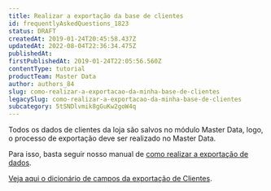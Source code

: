 ```yaml
---
title: Realizar a exportação da base de clientes
id: frequentlyAskedQuestions_1823
status: DRAFT
createdAt: 2019-01-24T20:45:58.437Z
updatedAt: 2022-08-04T22:36:34.475Z
publishedAt: 
firstPublishedAt: 2019-01-24T22:05:56.560Z
contentType: tutorial
productTeam: Master Data
author: authors_84
slug: como-realizar-a-exportacao-da-minha-base-de-clientes
legacySlug: como-realizar-a-exportacao-da-minha-base-de-clientes
subcategory: 5tSNDlvmik8gGuKw2goW4q
---
```


Todos os dados de clientes da loja são salvos no módulo Master Data, logo, o processo de exportação deve ser realizado no Master Data.

Para isso, basta seguir nosso manual de [como realizar a exportação de dados](/pt/tutorial/exportando-dados/).

[Veja aqui o dicionário de campos da exportação de Clientes](/pt/faq/dicionario-de-campos-da-exportacao-de-clientes/).

